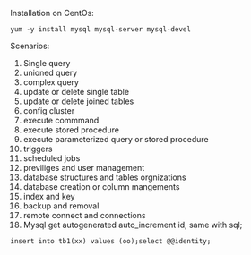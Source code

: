 Installation on CentOs:
```
yum -y install mysql mysql-server mysql-devel
```

Scenarios:
1. Single query
2. unioned query
3. complex query
4. update or delete single table
5. update or delete joined tables
6. config cluster
7. execute commmand
8. execute stored procedure
9. execute parameterized query or stored procedure
10. triggers
11. scheduled jobs
12. previliges and user management
13. database structures and tables orgnizations
14. database creation or column mangements
15. index and key
17. backup and removal
18. remote connect and connections
19. Mysql get autogenerated auto_increment id, same with sql;
```
insert into tb1(xx) values (oo);select @@identity;
```
